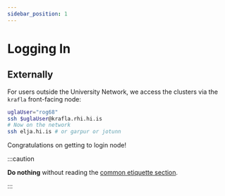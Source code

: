 ```yaml
---
sidebar_position: 1
---
```


# Logging In

## Externally
For users outside the University Network, we access the clusters via the `krafla` front-facing node:

```bash
uglaUser="rog68"
ssh $uglaUser@krafla.rhi.hi.is
# Now on the network
ssh elja.hi.is # or garpur or jotunn
```

Congratulations on getting to login node! 


:::caution

**Do nothing** without reading the [common etiquette section](common/etiquette).

:::
